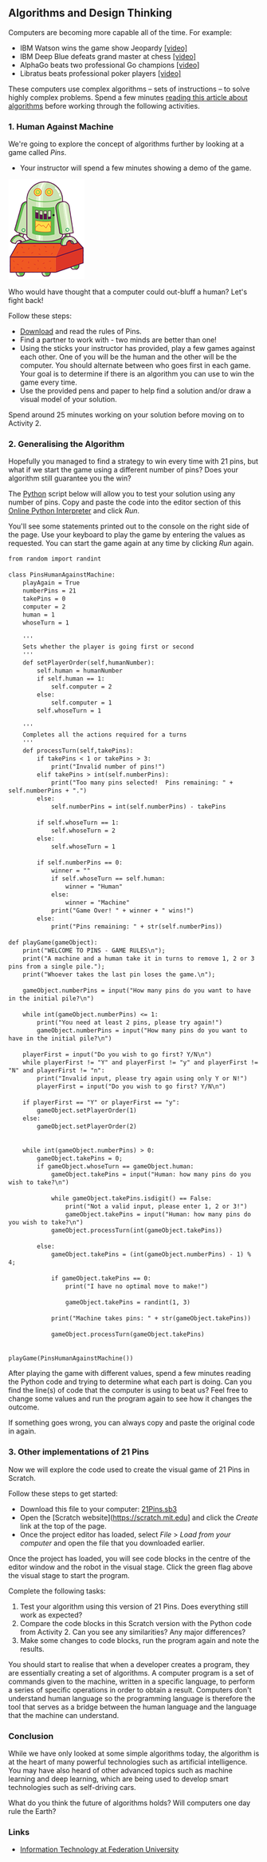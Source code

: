 ## Algorithms and Design Thinking

Computers are becoming more capable all of the time. For example:

- IBM Watson wins the game show Jeopardy [[video]](https://www.youtube.com/watch?v=P18EdAKuC1U)
- IBM Deep Blue defeats grand master at chess [[video]](https://www.youtube.com/watch?v=NJarxpYyoFI)
- AlphaGo beats two professional Go champions [[video]](https://www.youtube.com/watch?v=8tq1C8spV_g)
- Libratus beats professional poker players [[video]](https://www.youtube.com/watch?v=Jgau2BKTHbk)

These computers use complex algorithms – sets of instructions – to solve highly complex problems. Spend a few minutes [reading this article about algorithms](https://blog.pandorafms.org/what-is-an-algorithm/) before working through the following activities.

### 1. Human Against Machine

We're going to explore the concept of algorithms further by looking at a game called _Pins_. 

- Your instructor will spend a few minutes showing a demo of the game.

![Image](img/robot.png)

Who would have thought that a computer could out-bluff a human? Let's fight back!

Follow these steps:
- [Download](docs/Pins.pdf) and read the rules of Pins.
- Find a partner to work with - two minds are better than one!
- Using the sticks your instructor has provided, play a few games against each other. One of you will be the human and the other will be the computer. You should alternate between who goes first in each game. Your goal is to determine if there is an algorithm you can use to win the game every time.
- Use the provided pens and paper to help find a solution and/or draw a visual model of your solution.

Spend around 25 minutes working on your solution before moving on to Activity 2.

### 2. Generalising the Algorithm

Hopefully you managed to find a strategy to win every time with 21 pins, but what if we start the game using a different number of pins? Does your algorithm still guarantee you the win? 

The [Python](https://www.python.org/) script below will allow you to test your solution using any number of pins. Copy and paste the code into the editor section of this [Online Python Interpreter](https://repl.it/languages/python3) and click _Run_. 

You'll see some statements printed out to the console on the right side of the page. Use your keyboard to play the game by entering the values as requested. You can start the game again at any time by clicking _Run_ again.

```
from random import randint

class PinsHumanAgainstMachine:
    playAgain = True
    numberPins = 21
    takePins = 0
    computer = 2
    human = 1
    whoseTurn = 1
        
    '''
    Sets whether the player is going first or second
    '''
    def setPlayerOrder(self,humanNumber):
        self.human = humanNumber
        if self.human == 1:
            self.computer = 2
        else:
            self.computer = 1
        self.whoseTurn = 1
        
    '''
    Completes all the actions required for a turns
    '''
    def processTurn(self,takePins):
        if takePins < 1 or takePins > 3:
            print("Invalid number of pins!")
        elif takePins > int(self.numberPins):
            print("Too many pins selected!  Pins remaining: " + self.numberPins + ".")
        else:
            self.numberPins = int(self.numberPins) - takePins
      
        if self.whoseTurn == 1:
            self.whoseTurn = 2
        else:
            self.whoseTurn = 1
      
        if self.numberPins == 0:
            winner = ""
            if self.whoseTurn == self.human:
                winner = "Human"
            else:
                winner = "Machine"
            print("Game Over! " + winner + " wins!")
        else:
            print("Pins remaining: " + str(self.numberPins))

def playGame(gameObject):
    print("WELCOME TO PINS - GAME RULES\n");
    print("A machine and a human take it in turns to remove 1, 2 or 3 pins from a single pile.");
    print("Whoever takes the last pin loses the game.\n");
    
    gameObject.numberPins = input("How many pins do you want to have in the initial pile?\n")

    while int(gameObject.numberPins) <= 1:
        print("You need at least 2 pins, please try again!")
        gameObject.numberPins = input("How many pins do you want to have in the initial pile?\n")
        
    playerFirst = input("Do you wish to go first? Y/N\n")
    while playerFirst != "Y" and playerFirst != "y" and playerFirst != "N" and playerFirst != "n":
        print("Invalid input, please try again using only Y or N!")
        playerFirst = input("Do you wish to go first? Y/N\n")
    
    if playerFirst == "Y" or playerFirst == "y":
        gameObject.setPlayerOrder(1)
    else:
        gameObject.setPlayerOrder(2)
        
        
    while int(gameObject.numberPins) > 0:
        gameObject.takePins = 0;
        if gameObject.whoseTurn == gameObject.human:
            gameObject.takePins = input("Human: how many pins do you wish to take?\n")
    
            while gameObject.takePins.isdigit() == False:
                print("Not a valid input, please enter 1, 2 or 3!")
                gameObject.takePins = input("Human: how many pins do you wish to take?\n")
            gameObject.processTurn(int(gameObject.takePins))
        
        else:
            gameObject.takePins = (int(gameObject.numberPins) - 1) % 4;
        
            if gameObject.takePins == 0:
                print("I have no optimal move to make!")
         
                gameObject.takePins = randint(1, 3)
            
            print("Machine takes pins: " + str(gameObject.takePins))
        
            gameObject.processTurn(gameObject.takePins)

    
playGame(PinsHumanAgainstMachine())
```

After playing the game with different values, spend a few minutes reading the Python code and trying to determine what each part is doing. Can you find the line(s) of code that the computer is using to beat us? Feel free to change some values and run the program again to see how it changes the outcome. 

If something goes wrong, you can always copy and paste the original code in again.

### 3. Other implementations of 21 Pins

Now we will explore the code used to create the visual game of 21 Pins in Scratch.

Follow these steps to get started:
- Download this file to your computer: [21Pins.sb3](code/21Pins.sb3)
- Open the [Scratch website](https://scratch.mit.edu] and click the _Create_ link at the top of the page.
- Once the project editor has loaded, select _File_ > _Load from your computer_ and open the file that you downloaded earlier.

Once the project has loaded, you will see code blocks in the centre of the editor window and the robot in the visual stage. Click the green flag above the visual stage to start the program. 

Complete the following tasks:
1. Test your algorithm using this version of 21 Pins. Does everything still work as expected? 
2. Compare the code blocks in this Scratch version with the Python code from Activity 2. Can you see any similarities? Any major differences? 
3. Make some changes to code blocks, run the program again and note the results.

You should start to realise that when a developer creates a program, they are essentially creating a set of algorithms. A computer program is a set of commands given to the machine, written in a specific language, to perform a series of specific operations in order to obtain a result. Computers don't understand human language so the programming language is therefore the tool that serves as a bridge between the human language and the language that the machine can understand. 

### Conclusion
While we have only looked at some simple algorithms today, the algorithm is at the heart of many powerful technologies such as artificial intelligence. You may have also heard of other advanced topics such as machine learning and deep learning, which are being used to develop smart technologies such as self-driving cars. 

What do you think the future of algorithms holds? Will computers one day rule the Earth? 

### Links

- [Information Technology at Federation University](https://federation.edu.au/schools/school-of-science-engineering-and-information-technology/areas-of-study/information-technology)

